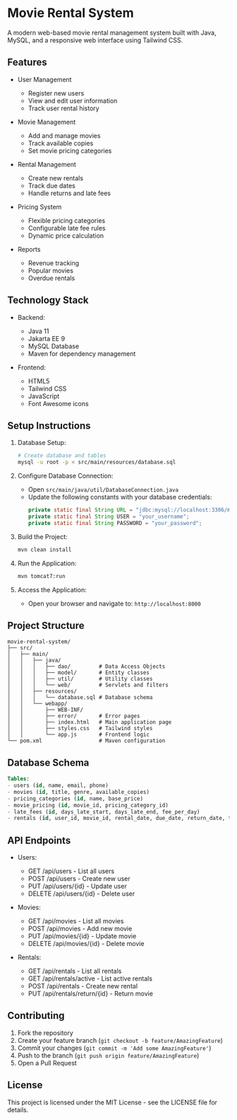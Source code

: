 # Movie Rental System

A modern web-based movie rental management system built with Java, MySQL, and a responsive web interface using Tailwind CSS.

## Features

- User Management
  - Register new users
  - View and edit user information
  - Track user rental history

- Movie Management
  - Add and manage movies
  - Track available copies
  - Set movie pricing categories

- Rental Management
  - Create new rentals
  - Track due dates
  - Handle returns and late fees

- Pricing System
  - Flexible pricing categories
  - Configurable late fee rules
  - Dynamic price calculation

- Reports
  - Revenue tracking
  - Popular movies
  - Overdue rentals

## Technology Stack

- Backend:
  - Java 11
  - Jakarta EE 9
  - MySQL Database
  - Maven for dependency management

- Frontend:
  - HTML5
  - Tailwind CSS
  - JavaScript
  - Font Awesome icons

## Setup Instructions

1. Database Setup:
   ```bash
   # Create database and tables
   mysql -u root -p < src/main/resources/database.sql
   ```

2. Configure Database Connection:
   - Open `src/main/java/util/DatabaseConnection.java`
   - Update the following constants with your database credentials:
     ```java
     private static final String URL = "jdbc:mysql://localhost:3306/movie_rental_system";
     private static final String USER = "your_username";
     private static final String PASSWORD = "your_password";
     ```

3. Build the Project:
   ```bash
   mvn clean install
   ```

4. Run the Application:
   ```bash
   mvn tomcat7:run
   ```

5. Access the Application:
   - Open your browser and navigate to: `http://localhost:8000`

## Project Structure

```
movie-rental-system/
├── src/
│   ├── main/
│   │   ├── java/
│   │   │   ├── dao/         # Data Access Objects
│   │   │   ├── model/       # Entity classes
│   │   │   ├── util/        # Utility classes
│   │   │   └── web/         # Servlets and filters
│   │   ├── resources/
│   │   │   └── database.sql # Database schema
│   │   └── webapp/
│   │       ├── WEB-INF/
│   │       ├── error/       # Error pages
│   │       ├── index.html   # Main application page
│   │       ├── styles.css   # Tailwind styles
│   │       └── app.js       # Frontend logic
└── pom.xml                  # Maven configuration
```

## Database Schema

```sql
Tables:
- users (id, name, email, phone)
- movies (id, title, genre, available_copies)
- pricing_categories (id, name, base_price)
- movie_pricing (id, movie_id, pricing_category_id)
- late_fees (id, days_late_start, days_late_end, fee_per_day)
- rentals (id, user_id, movie_id, rental_date, due_date, return_date, total_price)
```

## API Endpoints

- Users:
  - GET /api/users - List all users
  - POST /api/users - Create new user
  - PUT /api/users/{id} - Update user
  - DELETE /api/users/{id} - Delete user

- Movies:
  - GET /api/movies - List all movies
  - POST /api/movies - Add new movie
  - PUT /api/movies/{id} - Update movie
  - DELETE /api/movies/{id} - Delete movie

- Rentals:
  - GET /api/rentals - List all rentals
  - GET /api/rentals/active - List active rentals
  - POST /api/rentals - Create new rental
  - PUT /api/rentals/return/{id} - Return movie

## Contributing

1. Fork the repository
2. Create your feature branch (`git checkout -b feature/AmazingFeature`)
3. Commit your changes (`git commit -m 'Add some AmazingFeature'`)
4. Push to the branch (`git push origin feature/AmazingFeature`)
5. Open a Pull Request

## License

This project is licensed under the MIT License - see the LICENSE file for details.
